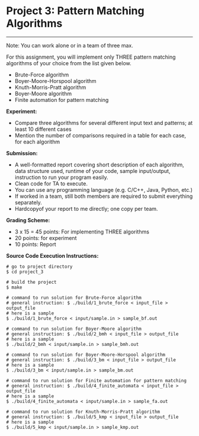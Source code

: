 # Project 3: Pattern Matching Algorithms
---
Note: You can work alone or in a team of three max.

For this assignment, you will implement only THREE pattern matching algorithms of your choice from the list given below.

* Brute-Force algorithm
* Boyer-Moore-Horspool algorithm
* Knuth-Morris-Pratt algorithm
* Boyer-Moore algorithm
* Finite automation for pattern matching

**Experiment:**

* Compare three algorithms for several different input text and patterns; at least 10 different cases
* Mention the number of comparisons required in a table for each case, for each algorithm

**Submission:**

* A well-formatted report covering short description of each algorithm, data structure used, runtime of your code, sample input/output, instruction to run your program easily.
* Clean code for TA to execute.
* You can use any programming language (e.g. C/C++, Java, Python, etc.)
* If worked in a team, still both members are required to submit everything separately.
* Hardcopyof your report to me directly; one copy per team.

**Grading Scheme:**

* 3 x 15 = 45 points: For implementing THREE algorithms
* 20 points: for experiment
* 10 points: Report

**Source Code Execution Instructions:**
```
# go to project directory
$ cd project_3

# build the project
$ make

# command to run solution for Brute-Force algorithm
# general instruction: $ ./build/1_brute_force < input_file > output_file
# here is a sample
$ ./build/1_brute_force < input/sample.in > sample_bf.out

# command to run solution for Boyer-Moore algorithm
# general instruction: $ ./build/2_bmh < input_file > output_file
# here is a sample
$ ./build/2_bmh < input/sample.in > sample_bmh.out

# command to run solution for Boyer-Moore-Horspool algorithm
# general instruction: $ ./build/3_bm < input_file > output_file
# here is a sample
$ ./build/3_bm < input/sample.in > sample_bm.out

# command to run solution for Finite automation for pattern matching
# general instruction: $ ./build/4_finite_automata < input_file > output_file
# here is a sample
$ ./build/4_finite_automata < input/sample.in > sample_fa.out

# command to run solution for Knuth-Morris-Pratt algorithm
# general instruction: $ ./build/5_kmp < input_file > output_file
# here is a sample
$ ./build/5_kmp < input/sample.in > sample_kmp.out
```
